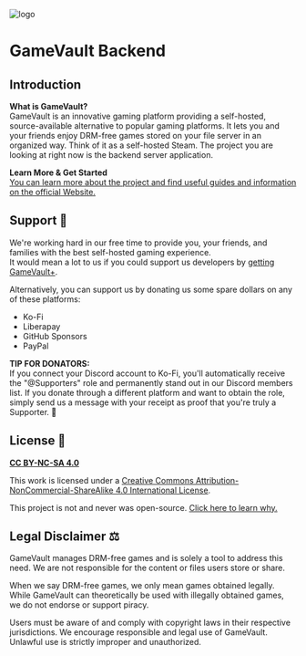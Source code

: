 ![logo](https://gamevau.lt/img/logo-text-and-image-sbs.png)

# GameVault Backend

## Introduction

**What is GameVault?**  
GameVault is an innovative gaming platform providing a self-hosted, source-available alternative to popular gaming platforms. It lets you and your friends enjoy DRM-free games stored on your file server in an organized way. Think of it as a self-hosted Steam. The project you are looking at right now is the backend server application.
  
**Learn More & Get Started**  
[You can learn more about the project and find useful guides and information on the official Website.](https://gamevau.lt)
  
## Support 🤝

We're working hard in our free time to provide you, your friends, and families with the best self-hosted gaming experience.  
It would mean a lot to us if you could support us developers by [getting GameVault+](https://gamevau.lt/gamevault-plus).

Alternatively, you can support us by donating us some spare dollars on any of these platforms:

- Ko-Fi
- Liberapay
- GitHub Sponsors
- PayPal

**TIP FOR DONATORS:**  
If you connect your Discord account to Ko-Fi, you'll automatically receive the "@Supporters" role and permanently stand out in our Discord members list. If you donate through a different platform and want to obtain the role, simply send us a message with your receipt as proof that you're truly a Supporter. 🌟

## License 📜

**[CC BY-NC-SA 4.0](http://creativecommons.org/licenses/by-nc-sa/4.0/)**

This work is licensed under a [Creative Commons Attribution-NonCommercial-ShareAlike 4.0 International License](http://creativecommons.org/licenses/by-nc-sa/4.0/).

This project is not and never was open-source. [Click here to learn why.](https://gamevau.lt/blog/2023/07/13/)

## Legal Disclaimer ⚖️

GameVault manages DRM-free games and is solely a tool to address this need. We are not responsible for the content or files users store or share.

When we say DRM-free games, we only mean games obtained legally. While GameVault can theoretically be used with illegally obtained games, we do not endorse or support piracy.

Users must be aware of and comply with copyright laws in their respective jurisdictions. We encourage responsible and legal use of GameVault. Unlawful use is strictly improper and unauthorized.
